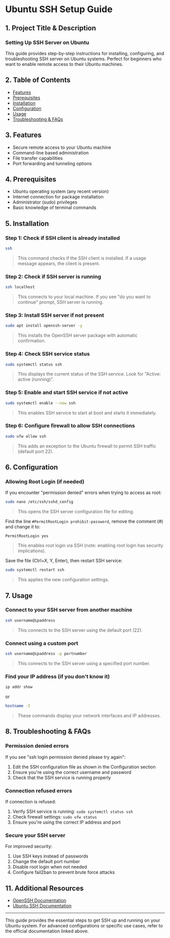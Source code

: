 # Ubuntu SSH Setup Guide

## 1. Project Title & Description
### Setting Up SSH Server on Ubuntu
This guide provides step-by-step instructions for installing, configuring, and troubleshooting SSH server on Ubuntu systems. Perfect for beginners who want to enable remote access to their Ubuntu machines.

## 2. Table of Contents
- [Features](#features)
- [Prerequisites](#prerequisites)
- [Installation](#installation)
- [Configuration](#configuration)
- [Usage](#usage)
- [Troubleshooting & FAQs](#troubleshooting--faqs)

## 3. Features
- Secure remote access to your Ubuntu machine
- Command-line based administration
- File transfer capabilities
- Port forwarding and tunneling options

## 4. Prerequisites
- Ubuntu operating system (any recent version)
- Internet connection for package installation
- Administrator (sudo) privileges
- Basic knowledge of terminal commands

## 5. Installation

### Step 1: Check if SSH client is already installed
```bash
ssh
```
> This command checks if the SSH client is installed. If a usage message appears, the client is present.

### Step 2: Check if SSH server is running
```bash
ssh localhost
```
> This connects to your local machine. If you see "do you want to continue" prompt, SSH server is running.

### Step 3: Install SSH server if not present
```bash
sudo apt install openssh-server -y
```
> This installs the OpenSSH server package with automatic confirmation.

### Step 4: Check SSH service status
```bash
sudo systemctl status ssh
```
> This displays the current status of the SSH service. Look for "Active: active (running)".

### Step 5: Enable and start SSH service if not active
```bash
sudo systemctl enable --now ssh
```
> This enables SSH service to start at boot and starts it immediately.

### Step 6: Configure firewall to allow SSH connections
```bash
sudo ufw allow ssh
```
> This adds an exception to the Ubuntu firewall to permit SSH traffic (default port 22).

## 6. Configuration

### Allowing Root Login (if needed)
If you encounter "permission denied" errors when trying to access as root:

```bash
sudo nano /etc/ssh/sshd_config
```
> This opens the SSH server configuration file for editing.

Find the line `#PermitRootLogin prohibit-password`, remove the comment (#) and change it to:
```
PermitRootLogin yes
```
> This enables root login via SSH (note: enabling root login has security implications).

Save the file (Ctrl+X, Y, Enter), then restart SSH service:
```bash
sudo systemctl restart ssh
```
> This applies the new configuration settings.

## 7. Usage

### Connect to your SSH server from another machine
```bash
ssh username@ipaddress
```
> This connects to the SSH server using the default port (22).

### Connect using a custom port
```bash
ssh username@ipaddress -p portnumber
```
> This connects to the SSH server using a specified port number.

### Find your IP address (if you don't know it)
```bash
ip addr show
```
or
```bash
hostname -I
```
> These commands display your network interfaces and IP addresses.

## 8. Troubleshooting & FAQs

### Permission denied errors
If you see "ssh login permission denied please try again":
1. Edit the SSH configuration file as shown in the Configuration section
2. Ensure you're using the correct username and password
3. Check that the SSH service is running properly

### Connection refused errors
If connection is refused:
1. Verify SSH service is running: `sudo systemctl status ssh`
2. Check firewall settings: `sudo ufw status`
3. Ensure you're using the correct IP address and port

### Secure your SSH server
For improved security:
1. Use SSH keys instead of passwords
2. Change the default port number
3. Disable root login when not needed
4. Configure fail2ban to prevent brute force attacks

## 11. Additional Resources
- [OpenSSH Documentation](https://www.openssh.com/manual.html)
- [Ubuntu SSH Documentation](https://ubuntu.com/server/docs/service-openssh)

---

This guide provides the essential steps to get SSH up and running on your Ubuntu system. For advanced configurations or specific use cases, refer to the official documentation linked above.
